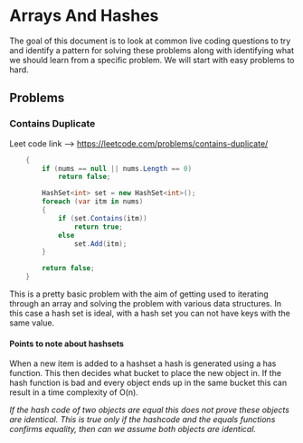 # Arrays And Hashes

The goal of this document is to look at common live coding questions to try and identify a pattern for solving these problems along with identifying what we should learn from a specific problem. We will start with easy problems to hard.


## Problems

### Contains Duplicate

Leet code link --> https://leetcode.com/problems/contains-duplicate/

```c#
    {
        if (nums == null || nums.Length == 0)
            return false;

        HashSet<int> set = new HashSet<int>();
        foreach (var itm in nums)
        {
            if (set.Contains(itm)) 
                return true;
            else 
                set.Add(itm);
        }

        return false;
    }
```

This is a pretty basic problem with the aim of getting used to iterating through an array and solving the problem with various data structures. In this case a hash set is ideal, with a hash set you can not have keys with the same value.

#### Points to note about hashsets
When a new item is added to a hashset a hash is generated using a has function. This then decides what bucket to place the new object in. If the hash function is bad and every object ends up in the same bucket this can result in a time complexity of O(n).

*If the hash code of two objects are equal this does not prove these objects are identical. This is true only if the hashcode and the equals functions confirms equality, then can we assume both objects are identical.*


